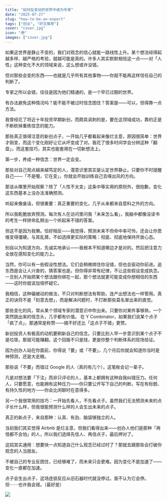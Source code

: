 ```yaml
---
title: "如何在变动的世界中成为专家"
date: "2025-07-27"
slug: "how-to-be-an-expert"
tags: ["创业", "好文推荐"]
cover: "cover.jpg"
icon: "😎"
images: ["cover.jpg"]
---
```

如果这世界是静止不变的，我们对观念的信心就能一路线性上升。某个想法经得起越多样、越严格的考验，就越可能是真的。许多人其实默默相信这一点——对「人性」这种变化不大的领域来说，这么想或许没错。



但对那些会变的东西——也就是几乎所有其他事物——你就不能再这样信任自己的判断了。



专家之所以会错，往往是因为他们精通的，是一个早已过期的世界。



有办法避免这种情况吗？能不能不被过时信念困住？答案是——可以，但得靠一点方法。



我曾经花了将近十年投资早期新创，而颇具讽刺的是，要在这领域成功，靠的正是不断砍掉重练信念的能力。



那些真正值得注意的新创点子，一开始几乎都看起来像烂主意，原因很简单：世界才刚变，而这个变化刚好让它从坏变成了对。我花了很多时间学会分辨这种「翻盘」，而这套技巧，其实也能套用在一切新想法上。



第一步，养成一种信念：世界一定会变。



那些对自己观点越来越笃定的人，潜意识里其实是认定世界静止。只要你不时提醒自己——「不是喔，它在变」，你就会开始训练自己去嗅出风的方向。



那该从哪里开始观察？除了「人性不太变」这条中等实用的原则外，很抱歉，变化这东西基本上没办法准确预测。



听起来像废话，但很重要：真正重要的变化，几乎从来都来自意料之外的方向。



所以我乾脆放弃预测。每次有人在访问里问我「未来怎么看」，我脑中都像没读书的考生一样拼命乱掰出一个听起来不错的答案。



但这不是因为我懒。恰好相反——我觉得，预测未来不但命中率可怜，还会让你思维变得僵硬。与其乱猜，不如选择更实际的策略：彻底、彻底地保持开放心态。



别自以为知道方向，先诚实地承认——我根本不知道哪边才是对的。然后把注意力全放在感知变化的能力上。



当然，你可以有一些假设性想法。它们会稍微绑住你没错，但也会驱动你前进。追东西是会让人兴奋的，猜答案也是。但你得非常有纪律，不让这些假设变成执念。
一旦别人开始把某个想法跟你绑在一起，那个想法就更可能变成你想相信的东西——这时你就该加倍怀疑它。



我相信，这种偏被动的做法，不只对判断想法有帮助，连产出想法也一样管用。真正的诀窍不是「刻意去想」，而是解决问题时，不打断那些莫名冒出来的直觉。



那些变化的风，常从某个领域专家的潜意识中吹出来。只要你对某件事够熟，一个突然跳出来的怪念头，几乎都有价值。
在 Y Combinator，如果我们说某个点子「疯了点」，那通常是称赞——搞不好还比「这点子不错」更赞。



新创投资人有极高的动机要刷新自己的信念。只要比别人早一步意识到某个点子不是垃圾，那就可能赚翻。这个回报不只是钱，更是你整个判断体系的现场验证。



因为创办人站在你面前，你得说「要」或「不要」，几个月后你就会知道你当时是神预测，还是大走眼。



那些说「不要」而错过 Google 的人（真的有几个），这笔帐会记一辈子。



凡是对想法要「下注」而非只评论的人，基本上都拥有这种自我纠错压力。任何人，只要愿意，也能拥有这种压力——你只要公开写下自己的判断。写在有标题、有持久性的地方——你会比闲聊时在意得多。



另一个我很常用的技巧：一开始先看人，不先看点子。虽然我们无法预测未来的点子长什么样，但我很能预测什么样的人会生出未来的点子。



真正的新点子，来自那种：认真、有劲、脑袋够独立的人。



当初我们其实觉得 Airbnb 是烂主意，但我们看得出来——创办人他们是那种「再怪都不会怕」的人，所以我们选择先信人、再信点子，最后押对了。



这招其实通用：想要快一点知道自己什么观念已经过时了？那就去跟那些会打破你观念的人当朋友。



不被自己的专业反困住，已经够难了，而未来只会更难。因为变化不是加速了——变化一直都在加速。



点子会生出点子，这场连锁反应从旧石器时代就没停过。我不认为它会停。
但⋯⋯也许我会错。（最好是）




![](https://prod-files-secure.s3.us-west-2.amazonaws.com/112d0858-5090-4d34-a606-b75eb8d65fd2/46476355-9cf3-4e99-9b7a-3531bc426380/1000202064.png?X-Amz-Algorithm=AWS4-HMAC-SHA256&X-Amz-Content-Sha256=UNSIGNED-PAYLOAD&X-Amz-Credential=ASIAZI2LB466YCZ4PMF3%2F20250909%2Fus-west-2%2Fs3%2Faws4_request&X-Amz-Date=20250909T073003Z&X-Amz-Expires=3600&X-Amz-Security-Token=IQoJb3JpZ2luX2VjEGYaCXVzLXdlc3QtMiJHMEUCIQCrxnLltQJ%2FyRrTt5%2BIX3cMlXyn9ZhD2NvFfXqZPjKu9wIgXdx5EnB%2FIK1EtLlIPbu21icmuC87EX6fUQxASIm2t7IqiAQIz%2F%2F%2F%2F%2F%2F%2F%2F%2F%2F%2FARAAGgw2Mzc0MjMxODM4MDUiDKTBtftHqyhaZtUrqSrcA5lLRj1uO38jgj98JHm6bm0SBtl1Pu8lBwfd2byOBwfrwPB5UUKqQz9IRwh2tR1YBa%2BM%2FTfpEvSnJNgIxIDxc1EH0AD%2FiAwq5o6mJ3%2Bb1ym7vU6JsO2yawBJQZdClgsrb4NS7PW6PWDk0UYJsXe1vcbzZRNHAErhQqyRBGIAZkBKNcNwCZQztPDYeJtlu%2FG2BylO3%2FQ8nZKBxv5geRxqiCQRoYkzk3pMSJBz0KTgakH3EB77fRClbat8x2AlqJ%2By1Yr2NCEwA3xE7QU7DcLeK7hV1exHqan2XfeDg16gEVCQNzMEZMWb%2FFk%2Fulu4p4eBGpP9aMWpQweKmpJIRZVPkfzacUteEUipwk9RUxIOv28VLBbvPOi8%2BxLPSn8I9Up15Qx0rvTJYtZ3o3ZptMljFv%2F6UDm8iY7InBeO5XvUlEU8VAOhbCl9wdoYn9V5m82uUIb036sBK3nLmrPwJQasloowPODOmJrZnO9L4M7Y4GVbjroWlS1e%2BZl0CH21R4DpQuyXBZZIzRbQP9b6OACbtXxgg0L2F1EtF%2BmDliNYbBwn8zIVvlwF5BIztg9FiWcRQh0OEppNVj%2BqAhszmZ7XZW%2BVY%2F07yunvHXiSRvhk3fmEKS1C30o2mpqxmGsoMKmL%2F8UGOqUBrbt1qhwx%2B1e6mfbNh6KkDuLn%2Fp8SxjTjg0R2O%2F1g2mYM34lZlbqbbpCJtqlSmeIu715BMpFF98IOgQNjq8TOib6E2Afg4qZ6gEb9Bt2VT6dJEuzXDaw4%2F1FgKH0rFJ2RNMDIerSojEZAizLC%2FmviZo732clQtm2zg9xb6%2FRhZv91bT27XMDjrTbzLzMxwe%2BHaAHoGZ9AZyi9BnjuRFuhIucf2gif&X-Amz-Signature=cab465ce50df9be147e25150ba7357cbce8f4dfd5db6d2c2899a982cc3016d30&X-Amz-SignedHeaders=host&x-amz-checksum-mode=ENABLED&x-id=GetObject)

